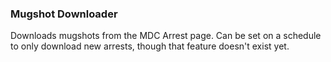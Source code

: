 ### Mugshot Downloader

Downloads mugshots from the MDC Arrest page. Can be set on a schedule to only download new arrests, though that feature doesn't exist yet.